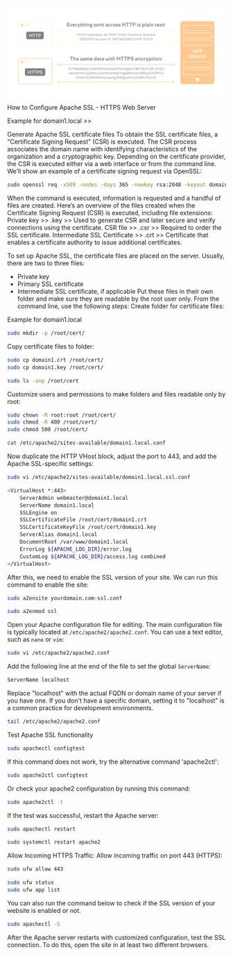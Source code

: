 ![Alt text](image.png)


How to Configure Apache SSL - HTTPS Web Server

Example for domain1.local >> 

Generate Apache SSL certificate files
To obtain the SSL certificate files, a “Certificate Signing Request” (CSR) is executed. The CSR process associates the domain name with identifying characteristics of the organization and a cryptographic key. Depending on the certificate provider, the CSR is executed either via a web interface or from the command line. We’ll show an example of a certificate signing request via OpenSSL:
```bash
sudo openssl req -x509 -nodes -days 365 -newkey rsa:2048 -keyout domain1.key -out domain1.crt
```

When the command is executed, information is requested and a handful of files are created. Here’s an overview of the files created when the Certificate Signing Request (CSR) is executed, including file extensions:
Private key >> .key >> Used to generate CSR and later secure and verify connections using the certificate.
CSR file >> .csr >> Required to order the SSL certificate.
Intermediate SSL Certificate >> .crt >> Certificate that enables a certificate authority to issue additional certificates.

To set up Apache SSL, the certificate files are placed on the server. Usually, there are two to three files:
- Private key
- Primary SSL certificate
- Intermediate SSL certificate, if applicable
Put these files in their own folder and make sure they are readable by the root user only. From the command line, use the following steps:
Create folder for certificate files:

Example for domain1.local
```bash
sudo mkdir -p /root/cert/
```

Copy certificate files to folder:
```bash
sudo cp domain1.crt /root/cert/
sudo cp domain1.key /root/cert/
```

```bash
sudo ls -anp /root/cert
```

Customize users and permissions to make folders and files readable only by root:
```bash
sudo chown -R root:root /root/cert/
sudo chmod -R 400 /root/cert/
sudo chmod 500 /root/cert/
```

```bash
cat /etc/apache2/sites-available/domain1.local.conf
```

Now duplicate the HTTP VHost block, adjust the port to 443, and add the Apache SSL-specific settings:
```bash
sudo vi /etc/apache2/sites-available/domain1.local.ssl.conf
```

```bash
<VirtualHost *:443>
    ServerAdmin webmaster@domain1.local
    ServerName domain1.local
    SSLEngine on
    SSLCertificateFile /root/cert/domain1.crt
    SSLCertificateKeyFile /root/cert/domain1.key
    ServerAlias domain1.local
    DocumentRoot /var/www/domain1.local
    ErrorLog ${APACHE_LOG_DIR}/error.log
    CustomLog ${APACHE_LOG_DIR}/access.log combined
</VirtualHost>
```

After this, we need to enable the SSL version of your site. We can run this command to enable the site:
```bash
sudo a2ensite yourdomain.com-ssl.conf
```

```bash
sudo a2enmod ssl
```

Open your Apache configuration file for editing. The main configuration file is typically located at `/etc/apache2/apache2.conf`. You can use a text editor, such as `nano` or `vim`:
```bash
sudo vi /etc/apache2/apache2.conf
```

Add the following line at the end of the file to set the global `ServerName`:
```bash
ServerName localhost
```
Replace "localhost" with the actual FQDN or domain name of your server if you have one. If you don't have a specific domain, setting it to "localhost" is a common practice for development environments.

```bash
tail /etc/apache2/apache2.conf
```

Test Apache SSL functionality 
```bash
sudo apachectl configtest
```
If this command does not work, try the alternative command 'apache2ctl':
```bash
sudo apache2ctl configtest
```
Or check your apache2 configuration by running this command:
```bash
sudo apache2ctl -t
```

If the test was successful, restart the Apache server:
```bash
sudo apachectl restart
```

```bash
sudo systemctl restart apache2
```

Allow Incoming HTTPS Traffic:
Allow incoming traffic on port 443 (HTTPS):
```bash
sudo ufw allow 443
```

```bash
sudo ufw status
sudo ufw app list
```

You can also run the command below to check if the SSL version of your website is enabled or not.
```bash
sudo apachectl -S
```

After the Apache server restarts with customized configuration, test the SSL connection. To do this, open the site in at least two different browsers.

